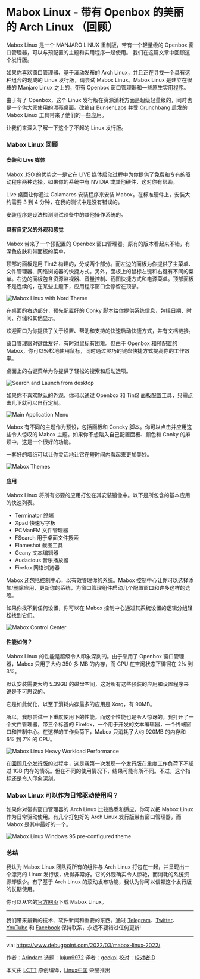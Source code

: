 [#]: subject: "Mabox Linux – Beautiful Arch Linux with Openbox [Review]"
[#]: via: "https://www.debugpoint.com/2022/03/mabox-linux-2022/"
[#]: author: "Arindam https://www.debugpoint.com/author/admin1/"
[#]: collector: "lujun9972"
[#]: translator: "geekpi"
[#]: reviewer: " "
[#]: publisher: " "
[#]: url: " "

Mabox Linux - 带有 Openbox 的美丽的 Arch Linux （回顾）
======
Mabox Linux 是一个 MANJARO LINUX 重制版，带有一个轻量级的 Openbox 窗口管理器，可以与预配置的主题和实用程序一起使用。 我们在这篇文章中回顾这个发行版。

如果你喜欢窗口管理器、基于滚动发布的 Arch Linux，并且正在寻找一个具有这种组合的现成的 Linux 发行版，请尝试 Mabox Linux。Mabox Linux 是建立在很棒的 Manjaro Linux 之上的，带有 Openbox 窗口管理器和一些原生实用程序。

由于有了 Openbox，这个 Linux 发行版在资源消耗方面是超级轻量级的，同时也是一个供大家使用的漂亮桌面。改编自 BunsenLabs 并受 Crunchbang 启发的 Mabox Linux 工具带来了他们的一些应用。

让我们来深入了解一下这个了不起的 Linux 发行版。

### Mabox Linux 回顾

#### 安装和 Live 媒体

Mabox .ISO 的优势之一是它在 LIVE 媒体启动过程中为你提供了免费和专有的驱动程序两种选择。如果你的系统中有 NVIDIA 或其他硬件，这对你有帮助。

Live 桌面让你通过 Calamares 安装程序来安装 Mabox。在标准硬件上，安装大约需要 3 到 4 分钟，在我的测试中是没有错误的。

安装程序是设法检测测试设备中的其他操作系统的。

#### 具有自定义的外观和感觉

Mabox 带来了一个预配置的 Openbox 窗口管理器。原有的版本看起来不错，有深色皮肤和带面板的菜单。

顶部的面板是用 Tint2 构建的，分成两个部分。而左边的面板为你提供了主菜单、文件管理器、网络浏览器的快捷方式。另外，面板上的鼠标左键和右键有不同的菜单。右边的面板包含资源监视器、音量控制、截图快捷方式和电源菜单。顶部面板不是连续的，在某些主题下，应用程序窗口会停留在顶部。

![Mabox Linux with Nord Theme][1]

在桌面的右边部分，预先配置好的 Conky 脚本给你提供系统信息，包括日期、时间、存储和其他显示。

欢迎窗口为你提供了关于设置、帮助和支持的快速启动快捷方式，并有文档链接。

窗口管理器对键盘友好，有时对鼠标有困难。但由于 Openbox 和预配置的 Mabox，你可以轻松地使用鼠标，同时通过灵巧的键盘快捷方式提高你的工作效率。

桌面上的右键菜单为你提供了轻松的搜索和启动选项。

![Search and Launch from desktop][2]

如果你不喜欢默认的外观，你可以通过 Openbox 和 Tint2 面板配置工具，只需点击几下就可以自行定制。

![Main Application Menu][3]

Mabox 有不同的主题作为预设，包括面板和 Concky 脚本。你可以点击并应用这些令人惊叹的 Mabox 主题。如果你不想陷入自己配置面板、颜色和 Conky 的麻烦中，这是一个很好的功能。

一套好的墙纸可以让你灵活地让它在短时间内看起来更加美妙。

![Mabox Themes][5]

#### 应用

Mabox Linux 将所有必要的应用打包在其安装镜像中。以下是所包含的基本应用的快速列表。

  * Terminator 终端
  * Xpad 快速写字板
  * PCManFM 文件管理器
  * FSearch 用于桌面文件搜索
  * Flameshot 截图工具
  * Geany 文本编辑器
  * Audacious 音乐播放器
  * Firefox 网络浏览器



Mabox 还包括控制中心，以有效管理你的系统。Mabox 控制中心让你可以选择添加/删除应用，更新你的系统，为窗口管理组件启动几个配置窗口和许多这样的选项。

如果你找不到任何设置，你可以在 Mabox 控制中心通过其系统设置的逻辑分组轻松找到它们。

![Mabox Control Center][6]

#### 性能如何？

Mabox Linux 的性能是超级令人印象深刻的。由于采用了 Openbox 窗口管理器，Mabox 只用了大约 350 多 MB 的内存，而 CPU 在空闲状态下徘徊在 2% 到 3%。

默认安装需要大约 5.39GB 的磁盘空间，这对所有这些预装的应用和设置程序来说是不可思议的。

它是如此优化，以至于消耗内存最多的应用是 Xorg，有 90MB。

所以，我想尝试一下重度使用下的性能。而这个性能也是令人惊讶的。我打开了一个文件管理器，带三个标签的 Firefox，一个用于开发的文本编辑器，一个终端窗口和控制中心。在这样的工作负荷下，Mabox 只消耗了大约 920MB 的内存和 6% 到 7% 的 CPU。

![Mabox Linux Heavy Workload Performance][7]

在[回顾几个发行版][8]的过程中，这是我第一次发现一个发行版在重度工作负荷下不超过 1GB 内存的情况。但在不同的使用情况下，结果可能有所不同。不过，这个指标还是令人印象深刻。

### Mabox Linux 可以作为日常驱动使用吗？

如果你对带有窗口管理器的 Arch Linux 比较熟悉和适应，你可以把 Mabox Linux 作为日常驱动使用。有几个打包好的 Arch Linux 发行版带有窗口管理器，而 Mabox 是其中最好的一个。

![Mabox Linux Windows 95 pre-configured theme][9]

### 总结

我认为 Mabox Linux 团队将所有的组件与 Arch Linux 打包在一起，并呈现出一个漂亮的 Linux 发行版，做得非常好。它的外观确实令人惊艳，而消耗的系统资源却很少。有了基于 Arch Linux 的滚动发布功能，我认为你可以信赖这个发行版的长期使用。

你可以从它的[官方网页][10]下载 Mabox Linux。

* * *

我们带来最新的技术、软件新闻和重要的东西。通过 [Telegram][11]、[Twitter][12]、[YouTube][13] 和 [Facebook][14] 保持联系，永远不要错过任何更新!


--------------------------------------------------------------------------------

via: https://www.debugpoint.com/2022/03/mabox-linux-2022/

作者：[Arindam][a]
选题：[lujun9972][b]
译者：[geekpi](https://github.com/geekpi)
校对：[校对者ID](https://github.com/校对者ID)

本文由 [LCTT](https://github.com/LCTT/TranslateProject) 原创编译，[Linux中国](https://linux.cn/) 荣誉推出

[a]: https://www.debugpoint.com/author/admin1/
[b]: https://github.com/lujun9972
[1]: https://www.debugpoint.com/wp-content/uploads/2022/03/Mabox-Linux-with-Nord-Theme-1024x581.jpg
[2]: https://www.debugpoint.com/wp-content/uploads/2022/03/Search-and-Launch-from-desktop.jpg
[3]: https://www.debugpoint.com/wp-content/uploads/2022/03/Main-Application-Menu.jpg
[5]: https://www.debugpoint.com/wp-content/uploads/2022/03/Mabox-Themes.jpg
[6]: https://www.debugpoint.com/wp-content/uploads/2022/03/Mabox-Control-Center.jpg
[7]: https://www.debugpoint.com/wp-content/uploads/2022/03/Mabox-Linux-Heavy-Workload-Performance-1024x508.jpg
[8]: https://www.debugpoint.com/tag/linux-distro-review
[9]: https://www.debugpoint.com/wp-content/uploads/2022/03/Mabox-Linux-Windows-95-preconfigured-theme-1-1024x577.jpg
[10]: https://maboxlinux.org/
[11]: https://t.me/debugpoint
[12]: https://twitter.com/DebugPoint
[13]: https://www.youtube.com/c/debugpoint?sub_confirmation=1
[14]: https://facebook.com/DebugPoint